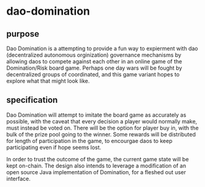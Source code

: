 # dao-domination

## purpose
Dao Domination is a attempting to provide a fun way to expierment with dao (decentralized autonomous orginization) governance mechanisms by allowing daos to compete against each other in an online game of the Domination/Risk board game. Perhaps one day wars will be fought by decentralized groups of coordinated, and this game variant hopes to explore what that might look like.

## specification
Dao Domination will attempt to imitate the board game as accurately as possible, with the caveat that every decision a player would normally make, must instead be voted on. There will be the option for player buy in, with the bulk of the prize pool going to the winner. Some rewards will be distributed for length of participation in the game, to encourgae daos to keep participating even if hope seems lost. 

In order to trust the outcome of the game, the current game state will be kept on-chain. The design also intends to leverage a modification of an open source Java implementation of Domination, for a fleshed out user interface. 